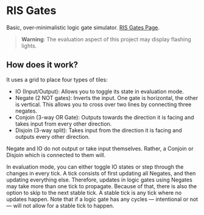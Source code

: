 # RIS Gates

Basic, over-minimalistic logic gate simulator. [RIS Gates
Page](https://esdmr.github.io/ris-gates/).

> **Warning**: The evaluation aspect of this project may display flashing
> lights.

## How does it work?

It uses a grid to place four types of tiles:

- IO (Input/Output): Allows you to toggle its state in evaluation mode.
- Negate (2 NOT gates): Inverts the input. One gate is horizontal, the other is
  vertical. This allows you to cross over two lines by connecting three negates.
- Conjoin (3-way OR Gate): Outputs towards the direction it is facing and takes
  input from every other direction.
- Disjoin (3-way split): Takes input from the direction it is facing and outputs
  every other direction.

Negate and IO do not output or take input themselves. Rather, a Conjoin or
Disjoin which is connected to them will.

In evaluation mode, you can either toggle IO states or step through the changes
in every tick. A tick consists of first updating all Negates, and then updating
everything else. Therefore, updates in logic gates using Negates may take more
than one tick to propagate. Because of that, there is also the option to skip to
the next stable tick. A stable tick is any tick where no updates happen. Note
that if a logic gate has any cycles — intentional or not — will not allow for a
stable tick to happen.
